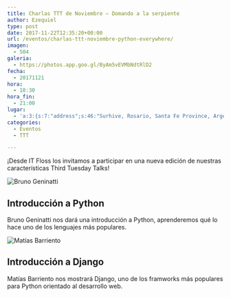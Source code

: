 ```yaml
---
title: Charlas TTT de Noviembre – Domando a la serpiente
author: Ezequiel
type: post
date: 2017-11-22T12:35:20+00:00
url: /eventos/charlas-ttt-noviembre-python-everywhere/
imagen:
  - 504
galeria:
  - https://photos.app.goo.gl/ByAm5vEVMbNdtRlD2
fecha:
  - 20171121
hora:
  - 18:30
hora_fin:
  - 21:00
lugar:
  - 'a:3:{s:7:"address";s:46:"Surhive, Rosario, Santa Fe Province, Argentina";s:3:"lat";s:9:"-32.92304";s:3:"lng";s:18:"-60.66612900000001";}'
categories:
  - Eventos
  - TTT

---
```

¡Desde IT Floss los invitamos a participar en una nueva edición de nuestras características Third Tuesday Talks!

![Bruno Geninatti](https://pbs.twimg.com/profile_images/765774213219319808/fgAAin-o_400x400.jpg)

**Introducción a Python**
-------------------------

  
Bruno Geninatti nos dará una introducción a Python, aprenderemos qué lo hace uno de los lenguajes más populares.  

![Matías Barriento](https://pbs.twimg.com/profile_images/2000733444/Tucan_400x400.JPG)

**Introducción a Django**
-------------------------

  
Matías Barriento nos mostrará Django, uno de los framworks más populares para Python orientado al desarrollo web.